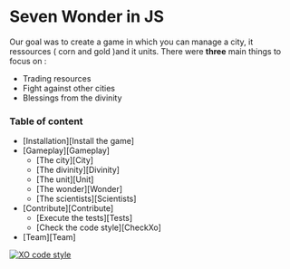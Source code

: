 <h1> Seven Wonder in JS </h1>

<p>Our goal was to create a game in which you can manage a city, it ressources 
( corn and gold )and it units. There were <strong>three</strong> main things to focus on :
</p>

* Trading resources
* Fight against other cities
* Blessings from the divinity

<h3> Table of content </h3>

  * [Installation][Install the game]
  * [Gameplay][Gameplay]
    * [The city][City]
    * [The divinity][Divinity]
    * [The unit][Unit]
    * [The wonder][Wonder]
    * [The scientists][Scientists]
  * [Contribute][Contribute]
    * [Execute the tests][Tests]
    * [Check the code style][CheckXo]
  * [Team][Team]


[![XO code style](https://img.shields.io/badge/code_style-XO-5ed9c7.svg)](https://github.com/xojs/xo)